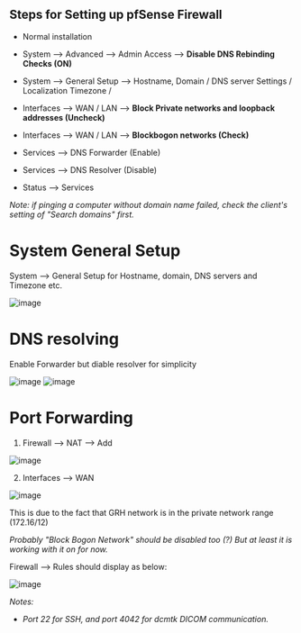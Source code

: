 <h2>Steps for Setting up pfSense Firewall</h2>

* Normal installation

* System --> Advanced --> Admin Access --> **Disable DNS Rebinding Checks (ON)**

* System --> General Setup --> Hostname, Domain / DNS server Settings / Localization Timezone / 

* Interfaces --> WAN / LAN --> **Block Private networks and loopback addresses (Uncheck)**

* Interfaces --> WAN / LAN --> **Blockbogon networks (Check)**

* Services --> DNS Forwarder (Enable)

* Services --> DNS Resolver (Disable)

* Status --> Services

_Note: if pinging a computer without domain name failed, check the client's setting of "Search domains" first._

# System General Setup

System --> General Setup   for Hostname, domain, DNS servers and Timezone etc.

![image](https://github.com/lixinzhan/RT-DRm/assets/6154401/69d82dd7-753e-423a-8beb-f565e3e4d845)

# DNS resolving

Enable Forwarder but diable resolver for simplicity

![image](https://github.com/lixinzhan/RT-DRm/assets/6154401/38346a65-748f-4c50-98e4-b0aafcc240e6)
![image](https://github.com/lixinzhan/RT-DRm/assets/6154401/ca6847c2-108e-4f88-8410-550e753d7449)


# Port Forwarding

1. Firewall --> NAT --> Add 

![image](https://github.com/lixinzhan/RT-DRm/assets/6154401/db6f85c7-e931-4b9b-8416-01dd4700ec41)

2. Interfaces --> WAN

![image](https://github.com/lixinzhan/RT-DRm/assets/6154401/82df4784-7f58-4285-9e44-ed3f1562e5f3)

This is due to the fact that GRH network is in the private network range (172.16/12)

_Probably "Block Bogon Network" should be disabled too (?) But at least it is working with it on for now._ 

Firewall --> Rules   should display as below:

![image](https://github.com/lixinzhan/RT-DRm/assets/6154401/60e744ff-31e4-4d6d-9f21-871f9c3b05a3)

_Notes:_
  * _Port 22 for SSH, and port 4042 for dcmtk DICOM communication._
